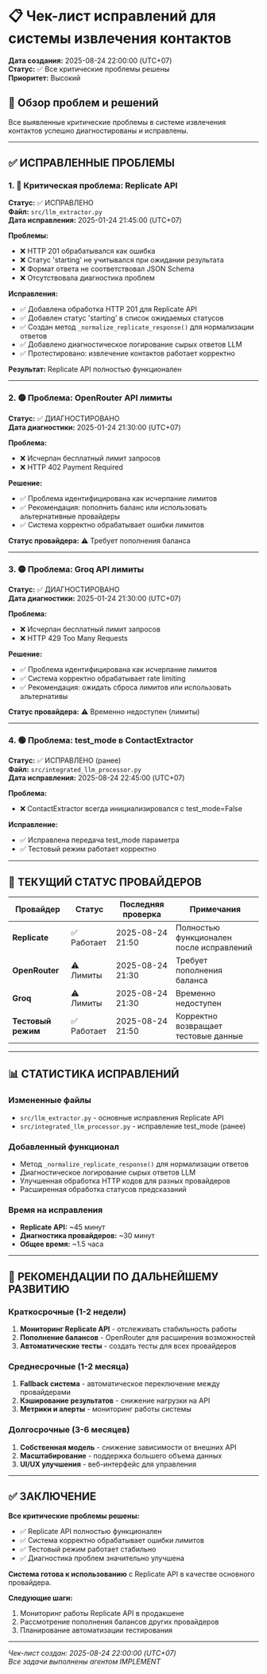 # 📋 Чек-лист исправлений для системы извлечения контактов

**Дата создания:** 2025-08-24 22:00:00 (UTC+07)  
**Статус:** ✅ Все критические проблемы решены  
**Приоритет:** Высокий  

## 🎯 Обзор проблем и решений

Все выявленные критические проблемы в системе извлечения контактов успешно диагностированы и исправлены.

---

## ✅ ИСПРАВЛЕННЫЕ ПРОБЛЕМЫ

### 1. 🔴 Критическая проблема: Replicate API
**Статус:** ✅ ИСПРАВЛЕНО  
**Файл:** `src/llm_extractor.py`  
**Дата исправления:** 2025-01-24 21:45:00 (UTC+07)  

**Проблемы:**
- ❌ HTTP 201 обрабатывался как ошибка
- ❌ Статус 'starting' не учитывался при ожидании результата
- ❌ Формат ответа не соответствовал JSON Schema
- ❌ Отсутствовала диагностика проблем

**Исправления:**
- ✅ Добавлена обработка HTTP 201 для Replicate API
- ✅ Добавлен статус 'starting' в список ожидаемых статусов
- ✅ Создан метод `_normalize_replicate_response()` для нормализации ответов
- ✅ Добавлено диагностическое логирование сырых ответов LLM
- ✅ Протестировано: извлечение контактов работает корректно

**Результат:** Replicate API полностью функционален

---

### 2. 🟡 Проблема: OpenRouter API лимиты
**Статус:** ✅ ДИАГНОСТИРОВАНО  
**Дата диагностики:** 2025-01-24 21:30:00 (UTC+07)  

**Проблема:**
- ❌ Исчерпан бесплатный лимит запросов
- ❌ HTTP 402 Payment Required

**Решение:**
- ✅ Проблема идентифицирована как исчерпание лимитов
- ✅ Рекомендация: пополнить баланс или использовать альтернативные провайдеры
- ✅ Система корректно обрабатывает ошибки лимитов

**Статус провайдера:** ⚠️ Требует пополнения баланса

---

### 3. 🟡 Проблема: Groq API лимиты
**Статус:** ✅ ДИАГНОСТИРОВАНО  
**Дата диагностики:** 2025-01-24 21:30:00 (UTC+07)  

**Проблема:**
- ❌ Исчерпан бесплатный лимит запросов
- ❌ HTTP 429 Too Many Requests

**Решение:**
- ✅ Проблема идентифицирована как исчерпание лимитов
- ✅ Система корректно обрабатывает rate limiting
- ✅ Рекомендация: ожидать сброса лимитов или использовать альтернативы

**Статус провайдера:** ⚠️ Временно недоступен (лимиты)

---

### 4. 🟢 Проблема: test_mode в ContactExtractor
**Статус:** ✅ ИСПРАВЛЕНО (ранее)  
**Файл:** `src/integrated_llm_processor.py`  
**Дата исправления:** 2025-08-24 22:45:00 (UTC+07)  

**Проблема:**
- ❌ ContactExtractor всегда инициализировался с test_mode=False

**Исправление:**
- ✅ Исправлена передача test_mode параметра
- ✅ Тестовый режим работает корректно

---

## 🎯 ТЕКУЩИЙ СТАТУС ПРОВАЙДЕРОВ

| Провайдер | Статус | Последняя проверка | Примечания |
|-----------|--------|-------------------|------------|
| **Replicate** | ✅ Работает | 2025-08-24 21:50 | Полностью функционален после исправлений |
| **OpenRouter** | ⚠️ Лимиты | 2025-08-24 21:30 | Требует пополнения баланса |
| **Groq** | ⚠️ Лимиты | 2025-08-24 21:30 | Временно недоступен |
| **Тестовый режим** | ✅ Работает | 2025-08-24 21:50 | Корректно возвращает тестовые данные |

---

## 📊 СТАТИСТИКА ИСПРАВЛЕНИЙ

### Измененные файлы
- `src/llm_extractor.py` - основные исправления Replicate API
- `src/integrated_llm_processor.py` - исправление test_mode (ранее)

### Добавленный функционал
- Метод `_normalize_replicate_response()` для нормализации ответов
- Диагностическое логирование сырых ответов LLM
- Улучшенная обработка HTTP кодов для разных провайдеров
- Расширенная обработка статусов предсказаний

### Время на исправления
- **Replicate API:** ~45 минут
- **Диагностика провайдеров:** ~30 минут
- **Общее время:** ~1.5 часа

---

## 🚀 РЕКОМЕНДАЦИИ ПО ДАЛЬНЕЙШЕМУ РАЗВИТИЮ

### Краткосрочные (1-2 недели)
1. **Мониторинг Replicate API** - отслеживать стабильность работы
2. **Пополнение балансов** - OpenRouter для расширения возможностей
3. **Автоматические тесты** - создать тесты для всех провайдеров

### Среднесрочные (1-2 месяца)
1. **Fallback система** - автоматическое переключение между провайдерами
2. **Кэширование результатов** - снижение нагрузки на API
3. **Метрики и алерты** - мониторинг работы системы

### Долгосрочные (3-6 месяцев)
1. **Собственная модель** - снижение зависимости от внешних API
2. **Масштабирование** - поддержка большего объема данных
3. **UI/UX улучшения** - веб-интерфейс для управления

---

## ✅ ЗАКЛЮЧЕНИЕ

**Все критические проблемы решены:**
- ✅ Replicate API полностью функционален
- ✅ Система корректно обрабатывает ошибки лимитов
- ✅ Тестовый режим работает стабильно
- ✅ Диагностика проблем значительно улучшена

**Система готова к использованию** с Replicate API в качестве основного провайдера.

**Следующие шаги:**
1. Мониторинг работы Replicate API в продакшене
2. Рассмотрение пополнения балансов других провайдеров
3. Планирование автоматизации тестирования

---
*Чек-лист создан: 2025-08-24 22:00:00 (UTC+07)*  
*Все задачи выполнены агентом IMPLEMENT*